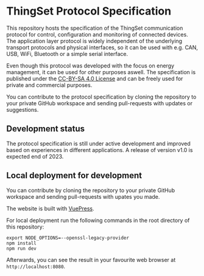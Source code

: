 # ThingSet Protocol Specification

This repository hosts the specification of the ThingSet communication protocol for control, configuration and monitoring of connected devices. The application layer protocol is widely independent of the underlying transport protocols and physical interfaces, so it can be used with e.g. CAN, USB, WiFi, Bluetooth or a simple serial interface.

Even though this protocol was developed with the focus on energy management, it can be used for other purposes aswell. The specification is published under the [CC-BY-SA 4.0 License](https://creativecommons.org/licenses/by/4.0/) and can be freely used for private and commercial purposes.

You can contribute to the protocol specification by cloning the repository to your private GitHub workspace and sending pull-requests with updates or suggestions.

## Development status

The protocol specification is still under active development and improved based on experiences in different applications. A release of version v1.0 is expected end of 2023.

## Local deployment for development

You can contribute by cloning the repository to your private GitHub workspace and sending pull-requests with upates you made.

The website is built with [VuePress](https://vuepress.vuejs.org/).

For local deployment run the following commands in the root directory of this repository:

    export NODE_OPTIONS=--openssl-legacy-provider
    npm install
    npm run dev

Afterwards, you can see the result in your favourite web browser at `http://localhost:8080`.
